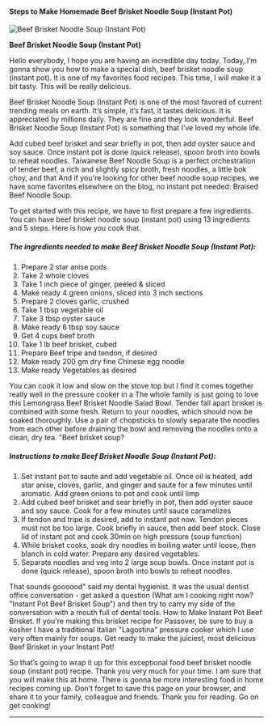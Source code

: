             

#### Steps to Make Homemade Beef Brisket Noodle Soup (Instant Pot)

![Beef Brisket Noodle Soup (Instant Pot)](https://img-global.cpcdn.com/recipes/1f643ee931d4ecde/751x532cq70/beef-brisket-noodle-soup-instant-pot-recipe-main-photo.jpg)

**Beef Brisket Noodle Soup (Instant Pot)**

Hello everybody, I hope you are having an incredible day today. Today, I’m gonna show you how to make a special dish, beef brisket noodle soup (instant pot). It is one of my favorites food recipes. This time, I will make it a bit tasty. This will be really delicious.

Beef Brisket Noodle Soup (Instant Pot) is one of the most favored of current trending meals on earth. It’s simple, it’s fast, it tastes delicious. It is appreciated by millions daily. They are fine and they look wonderful. Beef Brisket Noodle Soup (Instant Pot) is something that I’ve loved my whole life.

Add cubed beef brisket and sear briefly in pot, then add oyster sauce and soy sauce. Once instant pot is done (quick release), spoon broth into bowls to reheat noodles. Taiwanese Beef Noodle Soup is a perfect orchestration of tender beef, a rich and slightly spicy broth, fresh noodles, a little bok choy, and that And if you're looking for other beef noodle soup recipes, we have some favorites elsewhere on the blog, no instant pot needed: Braised Beef Noodle Soup.

To get started with this recipe, we have to first prepare a few ingredients. You can have beef brisket noodle soup (instant pot) using 13 ingredients and 5 steps. Here is how you cook that.

##### The ingredients needed to make Beef Brisket Noodle Soup (Instant Pot):

1.  Prepare 2 star anise pods
2.  Take 2 whole cloves
3.  Take 1 inch piece of ginger, peeled & sliced
4.  Make ready 4 green onions, sliced into 3 inch sections
5.  Prepare 2 cloves garlic, crushed
6.  Take 1 tbsp vegetable oil
7.  Take 3 tbsp oyster sauce
8.  Make ready 6 tbsp soy sauce
9.  Get 4 cups beef broth
10.  Take 1 lb beef brisket, cubed
11.  Prepare Beef tripe and tendon, if desired
12.  Make ready 200 gm dry fine Chinese egg noodle
13.  Make ready Vegetables as desired

You can cook it low and slow on the stove top but I find it comes together really well in the pressure cooker in a The whole family is just going to love this Lemongrass Beef Brisket Noodle Salad Bowl. Tender fall apart brisket is combined with some fresh. Return to your noodles, which should now be soaked thoroughly. Use a pair of chopsticks to slowly separate the noodles from each other before draining the bowl and removing the noodles onto a clean, dry tea. "Beef brisket soup?

##### Instructions to make Beef Brisket Noodle Soup (Instant Pot):

1.  Set instant pot to saute and add vegetable oil. Once oil is heated, add star anise, cloves, garlic, and ginger and saute for a few minutes until aromatic. Add green onions to pot and cook until limp
2.  Add cubed beef brisket and sear briefly in pot, then add oyster sauce and soy sauce. Cook for a few minutes until sauce caramelizes
3.  If tendon and tripe is desired, add to instant pot now. Tendon pieces must not be too large. Cook briefly in sauce, then add beef stock. Close lid of instant pot and cook 30min on high pressure (soup function)
4.  While brisket cooks, soak dry noodles in boiling water until loose, then blanch in cold water. Prepare any desired vegetables.
5.  Separate noodles and veg into 2 large soup bowls. Once instant pot is done (quick release), spoon broth into bowls to reheat noodles.

That sounds goooood" said my dental hygienist. It was the usual dentist office conversation - get asked a question (What am I cooking right now? "Instant Pot Beef Brisket Soup") and then try to carry my side of the conversation with a mouth full of dental tools. How to Make Instant Pot Beef Brisket. If you're making this brisket recipe for Passover, be sure to buy a kosher I have a traditional Italian "Lagostina" pressure cooker which I use very often mainly for soups. Get ready to make the juiciest, most delicious Beef Brisket in your Instant Pot!

So that’s going to wrap it up for this exceptional food beef brisket noodle soup (instant pot) recipe. Thank you very much for your time. I am sure that you will make this at home. There is gonna be more interesting food in home recipes coming up. Don’t forget to save this page on your browser, and share it to your family, colleague and friends. Thank you for reading. Go on get cooking!

* * *